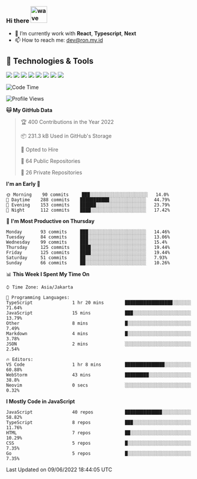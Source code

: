 ### Hi there <img src="https://i.ibb.co/q0Hx1KK/wave.gif" alt="wave" width="45px">

- 🌱 I’m currently work with **React**, **Typescript**, **Next**
- 📫 How to reach me: dev@ron.my.id

## 🔧 Technologies & Tools

![](https://img.shields.io/badge/OS-Linux-informational?style=flat&logo=linux&logoColor=white&color=2bbc8a)
![](https://img.shields.io/badge/OS-Windows-informational?style=flat&logo=windows&logoColor=white&color=2bbc8a)
![](https://img.shields.io/badge/Code-JavaScript-informational?style=flat&logo=javascript&logoColor=white&color=2bbc8a)
![](https://img.shields.io/badge/Code-Golang-informational?style=flat&logo=go&logoColor=white&color=2bbc8a)
![](https://img.shields.io/badge/Code-React-informational?style=flat&logo=react&logoColor=white&color=2bbc8a)
![](https://img.shields.io/badge/Code-Next-informational?style=flat&logo=next.js&logoColor=white&color=2bbc8a)
![](https://img.shields.io/badge/Shell-Bash-informational?style=flat&logo=gnu-bash&logoColor=white&color=2bbc8a)
![](https://img.shields.io/badge/Tools-Docker-informational?style=flat&logo=docker&logoColor=white&color=2bbc8a)

<!--START_SECTION:waka-->
![Code Time](http://img.shields.io/badge/Code%20Time-0%20secs-blue)

![Profile Views](http://img.shields.io/badge/Profile%20Views-0-blue)

**🐱 My GitHub Data** 

> 🏆 400 Contributions in the Year 2022
 > 
> 📦 231.3 kB Used in GitHub's Storage 
 > 
> 💼 Opted to Hire
 > 
> 📜 64 Public Repositories 
 > 
> 🔑 26 Private Repositories  
 > 
**I'm an Early 🐤** 

```text
🌞 Morning    90 commits     ███░░░░░░░░░░░░░░░░░░░░░░   14.0% 
🌆 Daytime    288 commits    ███████████░░░░░░░░░░░░░░   44.79% 
🌃 Evening    153 commits    ██████░░░░░░░░░░░░░░░░░░░   23.79% 
🌙 Night      112 commits    ████░░░░░░░░░░░░░░░░░░░░░   17.42%

```
📅 **I'm Most Productive on Thursday** 

```text
Monday       93 commits     ███░░░░░░░░░░░░░░░░░░░░░░   14.46% 
Tuesday      84 commits     ███░░░░░░░░░░░░░░░░░░░░░░   13.06% 
Wednesday    99 commits     ███░░░░░░░░░░░░░░░░░░░░░░   15.4% 
Thursday     125 commits    ████░░░░░░░░░░░░░░░░░░░░░   19.44% 
Friday       125 commits    ████░░░░░░░░░░░░░░░░░░░░░   19.44% 
Saturday     51 commits     ██░░░░░░░░░░░░░░░░░░░░░░░   7.93% 
Sunday       66 commits     ██░░░░░░░░░░░░░░░░░░░░░░░   10.26%

```


📊 **This Week I Spent My Time On** 

```text
⌚︎ Time Zone: Asia/Jakarta

💬 Programming Languages: 
TypeScript               1 hr 20 mins        ██████████████████░░░░░░░   71.64% 
JavaScript               15 mins             ███░░░░░░░░░░░░░░░░░░░░░░   13.79% 
Other                    8 mins              █░░░░░░░░░░░░░░░░░░░░░░░░   7.49% 
Markdown                 4 mins              █░░░░░░░░░░░░░░░░░░░░░░░░   3.78% 
JSON                     2 mins              ░░░░░░░░░░░░░░░░░░░░░░░░░   2.54%

🔥 Editors: 
VS Code                  1 hr 8 mins         ███████████████░░░░░░░░░░   60.88% 
WebStorm                 43 mins             █████████░░░░░░░░░░░░░░░░   38.8% 
Neovim                   0 secs              ░░░░░░░░░░░░░░░░░░░░░░░░░   0.32%

```

**I Mostly Code in JavaScript** 

```text
JavaScript               40 repos            ██████████████░░░░░░░░░░░   58.82% 
TypeScript               8 repos             ███░░░░░░░░░░░░░░░░░░░░░░   11.76% 
HTML                     7 repos             ██░░░░░░░░░░░░░░░░░░░░░░░   10.29% 
CSS                      5 repos             █░░░░░░░░░░░░░░░░░░░░░░░░   7.35% 
Go                       5 repos             █░░░░░░░░░░░░░░░░░░░░░░░░   7.35%

```



 Last Updated on 09/06/2022 18:44:05 UTC
<!--END_SECTION:waka-->
